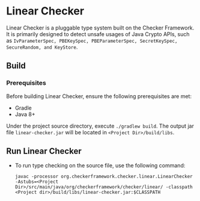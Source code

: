 # Linear Checker

Linear Checker is a pluggable type system built on the Checker Framework. It is primarily designed to detect unsafe usages of Java Crypto APIs, such as `IvParameterSpec, PBEKeySpec, PBEParameterSpec, SecretKeySpec, SecureRandom, and KeyStore`.
## Build

### Prerequisites

Before building Linear Checker, ensure the following prerequisites are met:

- Gradle
- Java 8+

Under the project source directory, execute `./gradlew build`. The output jar file `linear-checker.jar` will be located in `<Project Dir>/build/libs`.

## Run Linear Checker

- To run type checking on the source file, use the following command:

	`javac -processor org.checkerframework.checker.linear.LinearChecker -Astubs=<Project Dir>/src/main/java/org/checkerframework/checker/linear/ -classpath <Project dir>/build/libs/linear-checker.jar:$CLASSPATH` <your source files>
